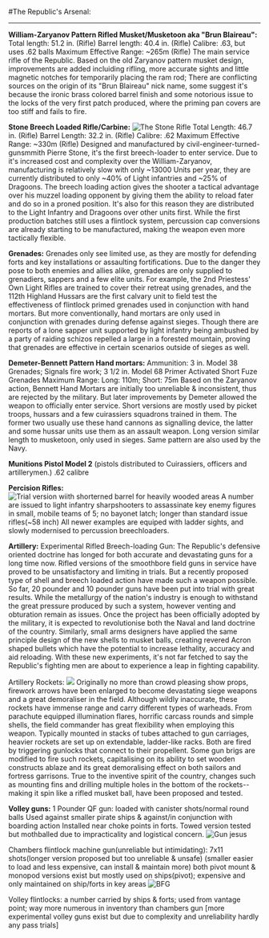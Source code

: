 #The Republic's Arsenal:
***
**William-Zaryanov Pattern Rifled Musket/Musketoon aka "Brun Blaireau":**
Total length: 51.2 in. (Rifle)
Barrel length: 40.4 in. (Rifle)
Calibre: .63, but uses .62 balls
Maximum Effective Range: ~265m (Rifle)
The main service rifle of the Republic. Based on the old Zaryanov pattern musket design, improvements are added incluiding rifling, more accurate sights and little magnetic notches for temporarily placing the ram rod; There are conflicting sources on the origin of its "Brun Blaireau" nick name, some suggest it's because the ironic brass colored barrel finish and some notorious issue to the locks of the very first patch produced, where the priming pan covers are too stiff and fails to fire.

**Stone Breech Loaded Rifle/Carbine:**
![The Stone Rifle](https://cdn.shopify.com/s/files/1/0760/6691/products/unnamed_4f601c96-4a2d-4c90-b178-9e2db1da973f.jpg?v=1561584908)
Total Length: 46.7 in. (Rifle)
Barrel Length: 32.2 in. (Rifle)
Calibre: .62
Maximum Effective Range: ~330m (Rifle)
Designed and manufactured by civil-engineer-turned-gunsmmith Pierre Stone, it's the first breech-loader to enter service. Due to it's increased cost and complexity over the William-Zaryanov, manufacturing is relatively slow with only ~13000 Units per year, they are currently distributed to only ~40% of Light infantries and ~25% of Dragoons. The breech loading action gives the shooter a tactical advantage over his muzzel loading opponent by giving them the ability to reload fater and do so in a proned position. It's also for this reason they are distributed to the Light Infantry and Dragoons over other units first. While the first production batches still uses a flintlock system, percussion cap conversions are already starting to be manufactured, making the weapon even more tactically flexible.

**Grenades:** 
Grenades only see limited use, as they are mostly for defending forts and key installations or assaulting fortifications.
Due to the danger they pose to both enemies and allies alike, grenades are only supplied to grenadiers, sappers and a few elite units. For example, the 2nd Priestess' Own Light Rifles are trained to cover their retreat using grenades, and the 112th Highland Hussars are the first calvary unit to field test the effectiveness of flintlock primed grenades used in conjunction with hand mortars. But more conventionally, hand mortars are only used in conjunction with grenades during defense against sieges.
Though there are reports of a lone sapper unit supported by light infantry being ambushed by a party of raiding schizos repelled a large in a forested mountain, proving that grenades are effective in certain scenarios outside of sieges as well.

**Demeter-Bennett Pattern Hand mortars:**
Ammunition: 3 in. Model 38 Grenades; Signals fire work; 3 1/2 in. Model 68 Primer Activated Short Fuze Grenades
Maximum Range: Long: 110m; Short: 75m
Based on the Zaryanov action, Bennett Hand Mortars are initially too unreliable & inconsistent, thus are rejected by the military. But later improvements by Demeter allowed the weapon to officially enter service. Short versions are mostly used by picket troops, hussars and a few cuirassiers squadrons trained in them. The former two usually use these hand cannons as signalling device, the latter and some hussar units use them as an assault weapon. Long version similar length to musketoon, only used in sieges. Same pattern are also used by the Navy.

**Munitions Pistol Model 2**  (pistols distributed to Cuirassiers, officers and artillerymen.)
.62 calibre

**Percision Rifles:** 
![Trial version wiith shorterned barrel for heavily wooded areas](https://www.davide-pedersoli.com/storage/app/uploads/public/5fa/017/b9e/5fa017b9efb7d471906859.jpeg)
A number are issued to light infantry sharpshooters to assassinate key enemy figures in small, mobile teams of 5; no bayonet latch; longer than standard issue rifles(~58 inch)
All newer examples are equiped with ladder sights, and slowly modernised to percussion breechloaders.

**Artillery:**
Experimental Rifled Breech-loading Gun:
The Republic's defensive oriented doctrine has longed for both accurate and devastating guns for a long time now. Rifled versions of the smoothbore field guns in service have proved to be unsatisfactory and limiting in trials. But a recently proposed type of shell and breech loaded action have made such a weapon possible. So far, 20 pounder and 10 pounder guns have been put into trial with great results. While the metallurgy of the nation's industry is enough to withstand the great pressure produced by such a system, however venting and obturation remain as issues. Once the project has been officially adopted by the military, it is expected to revolutionise both the Naval and land doctrine of the country.
Similarly, small arms designers have applied the same principle design of the new shells to musket balls, creating revered Acron shaped bullets which have the potential to increase lethality, accuracy and aid reloading. With these new experiments, it's not far fetched to say the Republic's fighting men are about to experience a leap in fighting capability.

Artillery Rockets:
![](https://image.invaluable.com/housePhotos/ejsauction/37/685937/H8897-L228982633_original.jpg)
Originally no more than crowd pleasing show props, firework arrows have been enlarged to become devastating siege weapons and a great demoraliser in the field. Although wildly inaccurate, these rockets have immense range and carry different types of warheads. From parachute equipped illumination flares, horrific carcass rounds and simple shells, the field commander has great flexibility when employing this weapon.
Typically mounted in stacks of tubes attached to gun carriages, heavier rockets are set up on extendable, ladder-like racks. Both are fired by triggering gunlocks that connect to their propellent. Some gun brigs are modified to fire such rockets, capitalising on its ability to set wooden constructs ablaze and its great demoralising effect on both sailors and fortress garrisons.
True to the inventive spirit of the country, changes such as mounting fins and drilling multiple holes in the bottom of the rockets-- making it spin like a rifled musket ball, have been proposed and tested.


**Volley guns:**
1 Pounder QF gun:
loaded with canister shots/normal round balls
Used against smaller pirate ships & against/in conjunction with boarding action
Installed near choke points in forts. Towed version tested but mothballed due to impracticality and logistical concern.
![Gun jesus](https://www.thefirearmblog.com/blog/wp-content/uploads/2016/12/jTzh1Ht.png)

Chambers flintlock machine gun(unreliable but intimidating):
7x11 shots(longer version proposed but too unreliable & unsafe)
(smaller easier to load and less expensive, can install & maintain more)
both pivot mount & monopod versions exist but mostly used on ships(pivot);
expensive and only maintained on ship/forts in key areas
![BFG](https://i0.wp.com/www.forgottenweapons.com/wp-content/uploads/2019/10/Screen-Shot-2019-10-29-at-11.30.59-AM.png?fit=1200%2C762&ssl=1)

Volley flintlocks: a number carried by ships & forts;
used from vantage point; way more numerous in inventory than chambers gun
[more experimental volley guns exist but due to complexity and unreliability hardly any pass trials]
